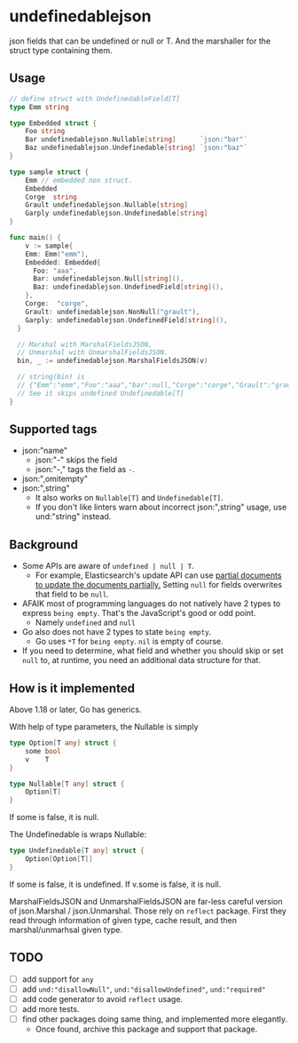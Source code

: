 # undefinedablejson

json fields that can be undefined or null or T. And the marshaller for the struct type containing them.

## Usage

```go
// define struct with UndefinedableField[T]
type Emm string

type Embedded struct {
	Foo string
	Bar undefinedablejson.Nullable[string]      `json:"bar"`
	Baz undefinedablejson.Undefinedable[string] `json:"baz"`
}

type sample struct {
	Emm // embedded non struct.
	Embedded
	Corge  string
	Grault undefinedablejson.Nullable[string]
	Garply undefinedablejson.Undefinedable[string]
}

func main() {
	v := sample{
    Emm: Emm("emm"),
    Embedded: Embedded{
      Foo: "aaa",
      Bar: undefinedablejson.Null[string](),
      Baz: undefinedablejson.UndefinedField[string](),
    },
    Corge:  "corge",
    Grault: undefinedablejson.NonNull("grault"),
    Garply: undefinedablejson.UndefinedField[string](),
  }

  // Marshal with MarshalFieldsJSON,
  // Unmarshal with UnmarshalFieldsJSON.
  bin, _ := undefinedablejson.MarshalFieldsJSON(v)

  // string(bin) is
  // {"Emm":"emm","Foo":"aaa","bar":null,"Corge":"corge","Grault":"grault"}
  // See it skips undefined Undefinedable[T]
}
```

## Supported tags

- json:"name"
  - json:"-" skips the field
  - json:"-," tags the field as `-`.
- json:",omitempty"
- json:",string"
  - It also works on `Nullable[T]` and `Undefinedable[T]`.
  - If you don't like linters warn about incorrect json:",string" usage, use und:"string" instead.

## Background

- Some APIs are aware of `undefined | null | T`.
  - For example, Elasticsearch's update API can use [partial documents to update the documents partially.](https://www.elastic.co/guide/en/elasticsearch/reference/current/docs-update.html#_update_part_of_a_document) Setting `null` for fields overwrites that field to be `null`.
- AFAIK most of programming languages do not natively have 2 types to express `being empty`. That's the JavaScript's good or odd point.
  - Namely `undefined` and `null`
- Go also does not have 2 types to state `being empty`.
  - Go uses `*T` for `being empty`. `nil` is empty of course.
- If you need to determine, what field and whether you should skip or set `null` to, at runtime, you need an additional data structure for that.

## How is it implemented

Above 1.18 or later, Go has generics.

With help of type parameters, the Nullable is simply

```go
type Option[T any] struct {
	some bool
	v    T
}

type Nullable[T any] struct {
	Option[T]
}
```

If some is false, it is null.

The Undefinedable is wraps Nullable:

```go
type Undefinedable[T any] struct {
	Option[Option[T]]
}
```

If some is false, it is undefined. If v.some is false, it is null.

MarshalFieldsJSON and UnmarshalFieldsJSON are far-less careful version of json.Marshal / json.Unmarshal.
Those rely on `reflect` package. First they read through information of given type, cache result, and then marshal/unmarhsal given type.

## TODO

- [ ] add support for `any`
- [ ] add `und:"disallowNull"`, `und:"disallowUndefined"`, `und:"required"`
- [ ] add code generator to avoid `reflect` usage.
- [ ] add more tests.
- [ ] find other packages doing same thing, and implemented more elegantly.
  - Once found, archive this package and support that package.
